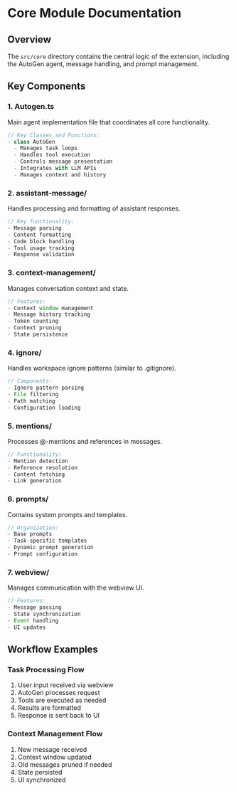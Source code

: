 # Core Module Documentation

## Overview
The `src/core` directory contains the central logic of the extension, including the AutoGen agent, message handling, and prompt management.

## Key Components

### 1. Autogen.ts
Main agent implementation file that coordinates all core functionality.
```typescript
// Key Classes and Functions:
- class AutoGen
  - Manages task loops
  - Handles tool execution
  - Controls message presentation
  - Integrates with LLM APIs
  - Manages context and history
```

### 2. assistant-message/
Handles processing and formatting of assistant responses.
```typescript
// Key functionality:
- Message parsing
- Content formatting
- Code block handling
- Tool usage tracking
- Response validation
```

### 3. context-management/
Manages conversation context and state.
```typescript
// Features:
- Context window management
- Message history tracking
- Token counting
- Context pruning
- State persistence
```

### 4. ignore/
Handles workspace ignore patterns (similar to .gitignore).
```typescript
// Components:
- Ignore pattern parsing
- File filtering
- Path matching
- Configuration loading
```

### 5. mentions/
Processes @-mentions and references in messages.
```typescript
// Functionality:
- Mention detection
- Reference resolution
- Content fetching
- Link generation
```

### 6. prompts/
Contains system prompts and templates.
```typescript
// Organization:
- Base prompts
- Task-specific templates
- Dynamic prompt generation
- Prompt configuration
```

### 7. webview/
Manages communication with the webview UI.
```typescript
// Features:
- Message passing
- State synchronization
- Event handling
- UI updates
```

## Workflow Examples

### Task Processing Flow
1. User input received via webview
2. AutoGen processes request
3. Tools are executed as needed
4. Results are formatted
5. Response is sent back to UI

### Context Management Flow
1. New message received
2. Context window updated
3. Old messages pruned if needed
4. State persisted
5. UI synchronized

